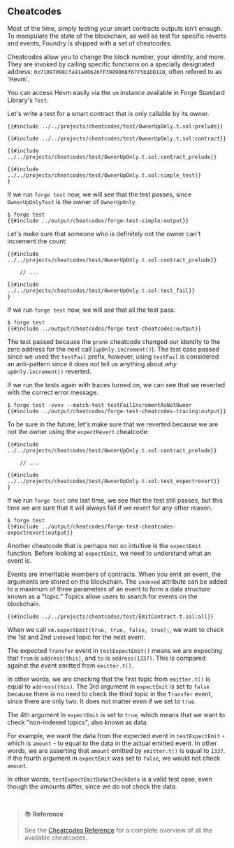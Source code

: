 ## Cheatcodes

Most of the time, simply testing your smart contracts outputs isn't enough. To manipulate the state of the blockchain, as well as test for specific reverts and events, Foundry is shipped with a set of cheatcodes.

Cheatcodes allow you to change the block number, your identity, and more. They are invoked by calling specific functions on a specially designated address: `0x7109709ECfa91a80626fF3989D68f67F5b1DD12D`, often refered to as 'Hevm'.

You can access Hevm easily via the `vm` instance available in Forge Standard Library's `Test`.

Let's write a test for a smart contract that is only callable by its owner.

```solidity
{{#include ../../projects/cheatcodes/test/OwnerUpOnly.t.sol:prelude}}

{{#include ../../projects/cheatcodes/test/OwnerUpOnly.t.sol:contract}}

{{#include ../../projects/cheatcodes/test/OwnerUpOnly.t.sol:contract_prelude}}

{{#include ../../projects/cheatcodes/test/OwnerUpOnly.t.sol:simple_test}}
}
```

If we run `forge test` now, we will see that the test passes, since `OwnerUpOnlyTest` is the owner of `OwnerUpOnly`.

```ignore
$ forge test
{{#include ../output/cheatcodes/forge-test-simple:output}}
```

Let's make sure that someone who is definitely not the owner can't increment the count:

```solidity
{{#include ../../projects/cheatcodes/test/OwnerUpOnly.t.sol:contract_prelude}}

    // ...

{{#include ../../projects/cheatcodes/test/OwnerUpOnly.t.sol:test_fail}}
}
```

If we run `forge test` now, we will see that all the test pass.

```ignore
$ forge test
{{#include ../output/cheatcodes/forge-test-cheatcodes:output}}
```

The test passed because the `prank` cheatcode changed our identity to the zero address for the next call (`upOnly.increment()`). The test case passed since we used the `testFail` prefix, however, using `testFail` is considered an anti-pattern since it does not tell us anything about *why* `upOnly.increment()` reverted.

If we run the tests again with traces turned on, we can see that we reverted with the correct error message.

```ignore
$ forge test -vvvv --match-test testFailIncrementAsNotOwner
{{#include ../output/cheatcodes/forge-test-cheatcodes-tracing:output}}
```

To be sure in the future, let's make sure that we reverted because we are not the owner using the `expectRevert` cheatcode:

```solidity
{{#include ../../projects/cheatcodes/test/OwnerUpOnly.t.sol:contract_prelude}}

    // ...

{{#include ../../projects/cheatcodes/test/OwnerUpOnly.t.sol:test_expectrevert}}
}
```

If we run `forge test` one last time, we see that the test still passes, but this time we are sure that it will always fail if we revert for any other reason.

```ignore
$ forge test
{{#include ../output/cheatcodes/forge-test-cheatcodes-expectrevert:output}}
```

Another cheatcode that is perhaps not so intuitive is the `expectEmit` function. Before looking at `expectEmit`, we need to understand what an event is.

Events are inheritable members of contracts. When you emit an event, the arguments are stored on the blockchain. The `indexed` attribute can be added to a maximum of three parameters of an event to form a data structure known as a "topic." Topics allow users to search for events on the blockchain.

```solidity
{{#include ../../projects/cheatcodes/test/EmitContract.t.sol:all}}
```

When we call `vm.expectEmit(true, true, false, true);`, we want to check the 1st and 2nd `indexed` topic for the next event.

The expected `Transfer` event in `testExpectEmit()` means we are expecting that `from` is  `address(this)`, and `to` is `address(1337)`. This is compared against the event emitted from `emitter.t()`.

In other words, we are checking that the first topic from `emitter.t()` is equal to `address(this)`. The 3rd argument in `expectEmit` is set to `false` because there is no need to check the third topic in the `Transfer` event, since there are only two. It does not matter even if we set to `true`.

The 4th argument in `expectEmit` is set to `true`, which means that we want to check "non-indexed topics", also known as data.

For example, we want the data from the expected event in `testExpectEmit` - which is `amount` - to equal to the data in the actual emitted event. In other words, we are asserting that `amount` emitted by `emitter.t()` is equal to `1337`. If the fourth argument in `expectEmit` was set to `false`, we would not check `amount`.

In other words, `testExpectEmitDoNotCheckData` is a valid test case, even though the amounts differ, since we do not check the data.

<br>

> 📚 **Reference**
>
> See the [Cheatcodes Reference](../cheatcodes/) for a complete overview of all the available cheatcodes.
